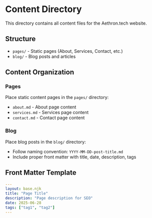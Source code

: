 # Content Directory

This directory contains all content files for the Aethron.tech website.

## Structure

- `pages/` - Static pages (About, Services, Contact, etc.)
- `blog/` - Blog posts and articles

## Content Organization

### Pages
Place static content pages in the `pages/` directory:
- `about.md` - About page content
- `services.md` - Services page content  
- `contact.md` - Contact page content

### Blog
Place blog posts in the `blog/` directory:
- Follow naming convention: `YYYY-MM-DD-post-title.md`
- Include proper front matter with title, date, description, tags

## Front Matter Template

```yaml
---
layout: base.njk
title: "Page Title"
description: "Page description for SEO"
date: 2025-06-28
tags: ["tag1", "tag2"]
---
```
